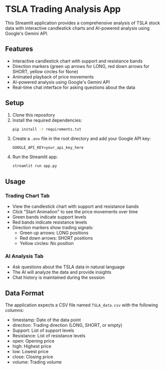 # TSLA Trading Analysis App

This Streamlit application provides a comprehensive analysis of TSLA stock data with interactive candlestick charts and AI-powered analysis using Google's Gemini API.

## Features

- Interactive candlestick chart with support and resistance bands
- Direction markers (green up arrows for LONG, red down arrows for SHORT, yellow circles for None)
- Animated playback of price movements
- AI-powered analysis using Google's Gemini API
- Real-time chat interface for asking questions about the data

## Setup

1. Clone this repository
2. Install the required dependencies:
   ```bash
   pip install -r requirements.txt
   ```
3. Create a `.env` file in the root directory and add your Google API key:
   ```
   GOOGLE_API_KEY=your_api_key_here
   ```
4. Run the Streamlit app:
   ```bash
   streamlit run app.py
   ```

## Usage

### Trading Chart Tab
- View the candlestick chart with support and resistance bands
- Click "Start Animation" to see the price movements over time
- Green bands indicate support levels
- Red bands indicate resistance levels
- Direction markers show trading signals:
  - Green up arrows: LONG positions
  - Red down arrows: SHORT positions
  - Yellow circles: No position

### AI Analysis Tab
- Ask questions about the TSLA data in natural language
- The AI will analyze the data and provide insights
- Chat history is maintained during the session

## Data Format

The application expects a CSV file named `TSLA_data.csv` with the following columns:
- timestamp: Date of the data point
- direction: Trading direction (LONG, SHORT, or empty)
- Support: List of support levels
- Resistance: List of resistance levels
- open: Opening price
- high: Highest price
- low: Lowest price
- close: Closing price
- volume: Trading volume 